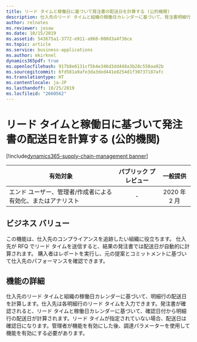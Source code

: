 ```yaml
---
title: リード タイムと稼働日に基づいて発注書の配送日を計算する (公的機関)
description: 仕入先のリード タイムと組織の稼働日カレンダーに基づいて、発注書明細行の配送日を計算します。 この機能は公的機関の構成にのみ適用されます。
author: relnotes
ms.reviewer: josaw
ms.date: 10/15/2019
ms.assetid: 543675a1-3772-e911-a960-000d3a4f36ce
ms.topic: article
ms.service: business-applications
ms.author: mkirknel
dynamics365pdf: true
ms.openlocfilehash: 917b8e6131cf5b4e346d3dd448a3b28c550aa92b
ms.sourcegitcommit: 6fd581a9afe3da3ded441e8254d1f30737187afc
ms.translationtype: HT
ms.contentlocale: ja-JP
ms.lasthandoff: 10/25/2019
ms.locfileid: "2660562"
---
```

# <a name="calculate-po-delivery-date-based-on-lead-times-and-working-days-public-sector"></a>リード タイムと稼働日に基づいて発注書の配送日を計算する (公的機関)
[!include[dynamics365-supply-chain-management banner](../includes/dynamics365-supply-chain-management.md)]

| 有効対象    |  パブリック プレビュー | 一般提供 | 
| ---------- | :----------: |:----------: |
|エンド ユーザー、管理者/作成者による有効化、またはアナリスト|-| 2020 年 2 月|


## <a name="business-value"></a>ビジネス バリュー
<!-- bv start -->
この機能は、仕入先のコンプライアンスを追跡したい組織に役立ちます。 仕入先が RFQ でリード タイムを送信すると、結果の発注書では配送日が自動的に計算されます。 購入者はレポートを実行し、元の提案とコミットメントに基づいて仕入先のパフォーマンスを確認できます。
<!-- bv end -->



## <a name="feature-details"></a>機能の詳細
<!--feature detail start -->
仕入先のリード タイムと組織の稼働日カレンダーに基づいて、明細行の配送日を計算します。仕入先は各明細行のリード タイムを入力できます。発注書が確認されると、リード タイムと稼働日カレンダーに基づいて、確認日付から明細行の配送日が計算されます。リード タイムが指定されていない場合、配送日は確認日になります。管理者が機能を有効にした後、調達パラメーターを使用して機能を有効にする必要があります。
<!--feature detail end -->









